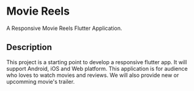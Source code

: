 # Movie Reels

A Responsive Movie Reels Flutter Application.

## Description

This project is a starting point to develop a responsive flutter app. It will support Android, iOS and Web platform. This application is for audience who loves to watch movies and reviews. We will also provide new or upcomming movie's trailer.
